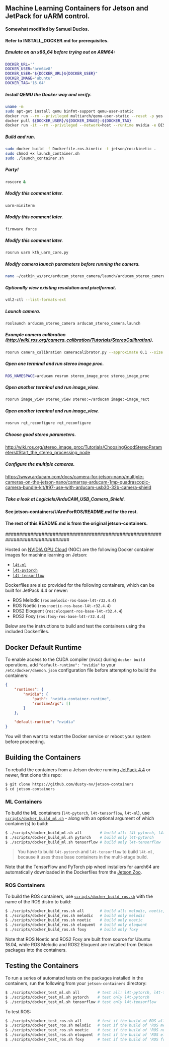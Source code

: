 ## Machine Learning Containers for Jetson and JetPack for uARM control.

#### Somewhat modified by Samuel Duclos.

#### Refer to INSTALL_DOCKER.md for prerequisites.

##### Emulate on an x86_64 before trying out on ARM64:

```bash
DOCKER_URL=''
DOCKER_USER='arm64v8'
DOCKER_USER="${DOCKER_URL}${DOCKER_USER}"
DOCKER_IMAGE='ubuntu'
DOCKER_TAG='16.04'
```

##### Install QEMU the Docker way and verify.
```bash
uname -m
sudo apt-get install qemu binfmt-support qemu-user-static
docker run --rm --privileged multiarch/qemu-user-static --reset -p yes
docker pull ${DOCKER_USER}/${DOCKER_IMAGE}:${DOCKER_TAG}
docker run -it --rm --privileged --network=host --runtime nvidia -e DISPLAY=$DISPLAY -v /tmp/.X11-unix/:/tmp/.X11-unix -v $(pwd):/app ${DOCKER_USER}/${DOCKER_IMAGE}:${DOCKER_TAG} uname -m
```

##### Build and run.
```bash
sudo docker build -f Dockerfile.ros.kinetic -t jetson/ros:kinetic .
sudo chmod +x launch_container.sh
sudo ./launch_container.sh
```

##### Party!
```bash
roscore &
```

##### Modify this comment later.
```bash
uarm-miniterm
```

##### Modify this comment later.
```bash
firmware force
```

##### Modify this comment later.
```bash
rosrun uarm kth_uarm_core.py
```

##### Modify camera launch parameters before running the camera.
```bash
nano ~/catkin_ws/src/arducam_stereo_camera/launch/arducam_stereo_camera.launch
```

##### Optionally view existing resolution and pixelformat.
```bash
v4l2-ctl --list-formats-ext
```

##### Launch camera.
```bash
roslaunch arducam_stereo_camera arducam_stereo_camera.launch
```

##### Example camera calibration (http://wiki.ros.org/camera_calibration/Tutorials/StereoCalibration).
```bash
rosrun camera_calibration cameracalibrator.py --approximate 0.1 --size 11x8 --square 0.02 right:=/arducam/right/image_raw left:=/arducam/left/image_raw right_camera:=/arducam/right left_camera:=/arducam/left
```

##### Open one terminal and run stereo image proc.
```bash
ROS_NAMESPACE=arducam rosrun stereo_image_proc stereo_image_proc
```

##### Open another terminal and run image_view.
```bash
rosrun image_view stereo_view stereo:=/arducam image:=image_rect
```

##### Open another terminal and run image_view.
```bash
rosrun rqt_reconfigure rqt_reconfigure
```

##### Choose good stereo parameters.
http://wiki.ros.org/stereo_image_proc/Tutorials/ChoosingGoodStereoParameters#Start_the_stereo_processing_node

##### Configure the multiple cameras.
https://www.arducam.com/docs/camera-for-jetson-nano/multiple-cameras-on-the-jetson-nano/camarray-arducam-1mp-quadrascopic-camera-bundle-kit/#97-use-with-arducam-usb30-32b-camera-shield

##### Take a look at Logiciels/ArduCAM_USB_Camera_Shield.


#### See jetson-containers/UArmForROS/README.md for the rest.

#### The rest of this README.md is from the original jetson-containers.

###############################################################################

Hosted on [NVIDIA GPU Cloud](https://ngc.nvidia.com/catalog/containers?orderBy=modifiedDESC&query=L4T&quickFilter=containers&filters=) (NGC) are the following Docker container images for machine learning on Jetson:

* [`l4t-ml`](https://ngc.nvidia.com/catalog/containers/nvidia:l4t-ml)
* [`l4t-pytorch`](https://ngc.nvidia.com/catalog/containers/nvidia:l4t-pytorch)
* [`l4t-tensorflow`](https://ngc.nvidia.com/catalog/containers/nvidia:l4t-tensorflow)

Dockerfiles are also provided for the following containers, which can be built for JetPack 4.4 or newer:

* ROS Melodic (`ros:melodic-ros-base-l4t-r32.4.4`)
* ROS Noetic (`ros:noetic-ros-base-l4t-r32.4.4`)
* ROS2 Eloquent (`ros:eloquent-ros-base-l4t-r32.4.4`)
* ROS2 Foxy (`ros:foxy-ros-base-l4t-r32.4.4`)

Below are the instructions to build and test the containers using the included Dockerfiles.

## Docker Default Runtime

To enable access to the CUDA compiler (nvcc) during `docker build` operations, add `"default-runtime": "nvidia"` to your `/etc/docker/daemon.json` configuration file before attempting to build the containers:

``` json
{
    "runtimes": {
        "nvidia": {
            "path": "nvidia-container-runtime",
            "runtimeArgs": []
        }
    },

    "default-runtime": "nvidia"
}
```

You will then want to restart the Docker service or reboot your system before proceeding.

## Building the Containers

To rebuild the containers from a Jetson device running [JetPack 4.4](https://developer.nvidia.com/embedded/jetpack) or newer, first clone this repo:

``` bash
$ git clone https://github.com/dusty-nv/jetson-containers
$ cd jetson-containers
```

### ML Containers

To build the ML containers (`l4t-pytorch`, `l4t-tensorflow`, `l4t-ml`), use [`scripts/docker_build_ml.sh`](scripts/docker_build_ml.sh) - along with an optional argument of which container(s) to build: 

``` bash
$ ./scripts/docker_build_ml.sh all        # build all: l4t-pytorch, l4t-tensorflow, and l4t-ml
$ ./scripts/docker_build_ml.sh pytorch    # build only l4t-pytorch
$ ./scripts/docker_build_ml.sh tensorflow # build only l4t-tensorflow
```

> You have to build `l4t-pytorch` and `l4t-tensorflow` to build `l4t-ml`, because it uses those base containers in the multi-stage build.

Note that the TensorFlow and PyTorch pip wheel installers for aarch64 are automatically downloaded in the Dockerfiles from the [Jetson Zoo](https://elinux.org/Jetson_Zoo).

### ROS Containers

To build the ROS containers, use [`scripts/docker_build_ros.sh`](scripts/docker_build_ros.sh) with the name of the ROS distro to build:

``` bash
$ ./scripts/docker_build_ros.sh all       # build all: melodic, noetic, eloquent, foxy
$ ./scripts/docker_build_ros.sh melodic   # build only melodic
$ ./scripts/docker_build_ros.sh noetic    # build only noetic
$ ./scripts/docker_build_ros.sh eloquent  # build only eloquent
$ ./scripts/docker_build_ros.sh foxy      # build only foxy
```

Note that ROS Noetic and ROS2 Foxy are built from source for Ubuntu 18.04, while ROS Melodic and ROS2 Eloquent are installed from Debian packages into the containers.

## Testing the Containers

To run a series of automated tests on the packages installed in the containers, run the following from your `jetson-containers` directory:

``` bash
$ ./scripts/docker_test_ml.sh all        # test all: l4t-pytorch, l4t-tensorflow, and l4t-ml
$ ./scripts/docker_test_ml.sh pytorch    # test only l4t-pytorch
$ ./scripts/docker_test_ml.sh tensorflow # test only l4t-tensorflow
```

To test ROS:

``` bash
$ ./scripts/docker_test_ros.sh all       # test if the build of ROS all was successful: 'melodic', 'noetic', 'eloquent', 'foxy'
$ ./scripts/docker_test_ros.sh melodic   # test if the build of 'ROS melodic' was successful
$ ./scripts/docker_test_ros.sh noetic    # test if the build of 'ROS noetic' was successful
$ ./scripts/docker_test_ros.sh eloquent  # test if the build of 'ROS eloquent' was successful
$ ./scripts/docker_test_ros.sh foxy      # test if the build of 'ROS foxy' was successful
```

